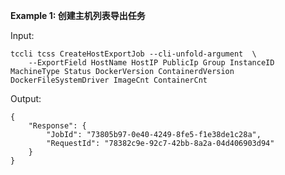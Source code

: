 **Example 1: 创建主机列表导出任务**



Input: 

```
tccli tcss CreateHostExportJob --cli-unfold-argument  \
    --ExportField HostName HostIP PublicIp Group InstanceID MachineType Status DockerVersion ContainerdVersion DockerFileSystemDriver ImageCnt ContainerCnt
```

Output: 
```
{
    "Response": {
        "JobId": "73805b97-0e40-4249-8fe5-f1e38de1c28a",
        "RequestId": "78382c9e-92c7-42bb-8a2a-04d406903d94"
    }
}
```

